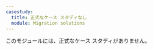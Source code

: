 ```yaml
---
casestudy:
  title: 正式なケース スタディなし
  module: Migration solutions
---
```

このモジュールには、正式なケース スタディがありません。 

